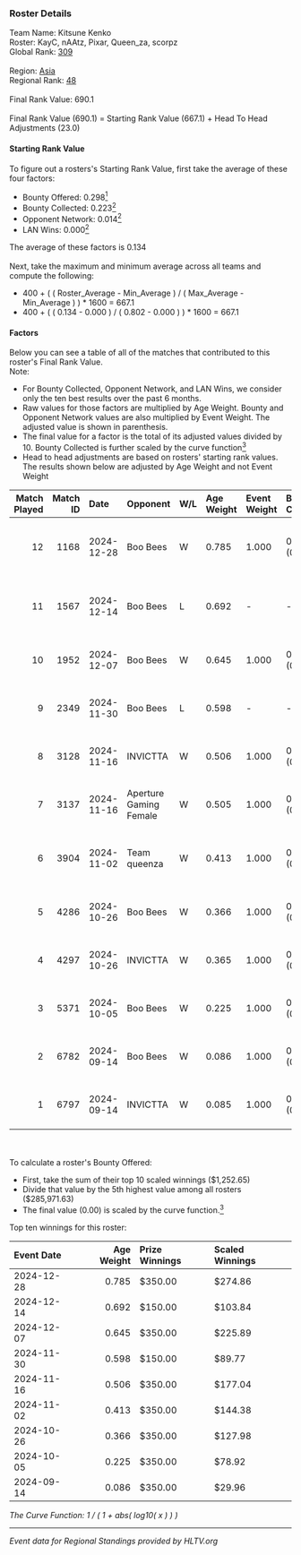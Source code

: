 ### Roster Details<br />
Team Name: Kitsune Kenko<br />
Roster: KayC, nAAtz, Pixar, Queen_za, scorpz<br />
Global Rank: [309](../../standings_global_2025_02_28.md)<br />
<br />
Region: [Asia]( ../../standings_asia_2025_02_28.md)<br />
Regional Rank: [48]( ../../standings_asia_2025_02_28.md)<br />
<br />
Final Rank Value:  690.1<br />
<br />
Final Rank Value (690.1) = Starting Rank Value (667.1) + Head To Head Adjustments (23.0)<br />

#### Starting Rank Value<br />
To figure out a rosters's Starting Rank Value, first take the average of these four factors:<br />
- Bounty Offered: 0.298[<sup>1</sup>](#table2)
- Bounty Collected: 0.223[<sup>2</sup>](#table1)
- Opponent Network: 0.014[<sup>2</sup>](#table1)
- LAN Wins: 0.000[<sup>2</sup>](#table1)

The average of these factors is 0.134<br />
<br />
Next, take the maximum and minimum average across all teams and compute the following:<br />
- 400 + ( ( Roster_Average - Min_Average ) / ( Max_Average - Min_Average ) ) * 1600 = 667.1
- 400 + ( ( 0.134 - 0.000 ) / ( 0.802 - 0.000 ) ) * 1600 = 667.1


#### Factors<br />
Below you can see a table of all of the matches that contributed to this roster's Final Rank Value.<br />
Note:<br />

- For Bounty Collected, Opponent Network, and LAN Wins, we consider only the ten best results over the past 6 months.
- Raw values for those factors are multiplied by Age Weight. Bounty and Opponent Network values are also multiplied by Event Weight. The adjusted value is shown in parenthesis.
- The final value for a factor is the total of its adjusted values divided by 10. Bounty Collected is further scaled by the curve function[<sup>3</sup>](#curveFunction)
- Head to head adjustments are based on rosters' starting rank values. The results shown below are adjusted by Age Weight and not Event Weight
<span id="table1"></span><br />


| Match Played | Match ID | Date       | Opponent               | W/L | Age Weight | Event Weight | Bounty Collected | Opponent Network | LAN Wins  | H2H Adj. | Roster                               |
| -: | -: | :- | :- | :- | :- | :- | :- | :- | :- | -: | :- |
|           12 |     1168 | 2024-12-28 | Boo Bees               | W   | 0.785      | 1.000        | 0.002 (0.001)    | 0.058 (0.045)    | 0 (0.000) |    11.41 | KayC, nAAtz, Pixar, Queen_za, scorpz |
|           11 |     1567 | 2024-12-14 | Boo Bees               | L   | 0.692      | -            | -                | -                | -         |   -12.33 | Cjay, KayC, Pixar, Queen_za, S1R3N   |
|           10 |     1952 | 2024-12-07 | Boo Bees               | W   | 0.645      | 1.000        | 0.002 (0.001)    | 0.058 (0.037)    | 0 (0.000) |     9.66 | KayC, mu, nAAtz, Pixar, scorpz       |
|            9 |     2349 | 2024-11-30 | Boo Bees               | L   | 0.598      | -            | -                | -                | -         |   -10.11 | KayC, mu, nAAtz, Pixar, scorpz       |
|            8 |     3128 | 2024-11-16 | INVICTTA               | W   | 0.506      | 1.000        | 0.000 (0.000)    | 0.025 (0.013)    | 0 (0.000) |     4.28 | KayC, mu, nAAtz, Pixar, scorpz       |
|            7 |     3137 | 2024-11-16 | Aperture Gaming Female | W   | 0.505      | 1.000        | 0.000 (0.000)    | 0.000 (0.000)    | 0 (0.000) |     2.67 | KayC, mu, nAAtz, Pixar, scorpz       |
|            6 |     3904 | 2024-11-02 | Team queenza           | W   | 0.413      | 1.000        | 0.000 (0.000)    | 0.000 (0.000)    | 0 (0.000) |     3.54 | KayC, nAAtz, Pixar, Queen_za, scorpz |
|            5 |     4286 | 2024-10-26 | Boo Bees               | W   | 0.366      | 1.000        | 0.001 (0.000)    | 0.053 (0.019)    | 0 (0.000) |     5.17 | Cjay, mu, nAAtz, Pixar, scorpz       |
|            4 |     4297 | 2024-10-26 | INVICTTA               | W   | 0.365      | 1.000        | 0.000 (0.000)    | 0.025 (0.009)    | 0 (0.000) |     3.26 | Cjay, mu, nAAtz, Pixar, scorpz       |
|            3 |     5371 | 2024-10-05 | Boo Bees               | W   | 0.225      | 1.000        | 0.001 (0.000)    | 0.053 (0.012)    | 0 (0.000) |     3.27 | Graceyy, KayC, mu, nAAtz, scorpz     |
|            2 |     6782 | 2024-09-14 | Boo Bees               | W   | 0.086      | 1.000        | 0.002 (0.000)    | 0.058 (0.005)    | 0 (0.000) |     1.37 | KayC, mu, nAAtz, Pixar, scorpz       |
|            1 |     6797 | 2024-09-14 | INVICTTA               | W   | 0.085      | 1.000        | 0.000 (0.000)    | 0.025 (0.002)    | 0 (0.000) |     0.78 | KayC, mu, nAAtz, Pixar, scorpz       |

<br />
<span id="table2"></span><br />
To calculate a roster's Bounty Offered:<br />

- First, take the sum of their top 10 scaled winnings ($1,252.65)
- Divide that value by the 5th highest value among all rosters ($285,971.63)
- The final value (0.00) is scaled by the curve function.[<sup>3</sup>](#curveFunction)

Top ten winnings for this roster:<br />

| Event Date | Age Weight | Prize Winnings | Scaled Winnings |
| :- | -: | :- | :- |
| 2024-12-28 |      0.785 | $350.00        | $274.86         |
| 2024-12-14 |      0.692 | $150.00        | $103.84         |
| 2024-12-07 |      0.645 | $350.00        | $225.89         |
| 2024-11-30 |      0.598 | $150.00        | $89.77          |
| 2024-11-16 |      0.506 | $350.00        | $177.04         |
| 2024-11-02 |      0.413 | $350.00        | $144.38         |
| 2024-10-26 |      0.366 | $350.00        | $127.98         |
| 2024-10-05 |      0.225 | $350.00        | $78.92          |
| 2024-09-14 |      0.086 | $350.00        | $29.96          |


<span id="curveFunction"></span>_The Curve Function: 1 / ( 1 + abs( log10( x ) ) )_<br />

---
_Event data for Regional Standings provided by HLTV.org_<br />
